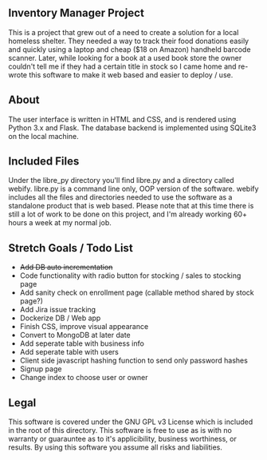 ## Inventory Manager Project
This is a project that grew out of a need to create a solution for a local homeless shelter. They needed a way to track their food donations easily and quickly using a laptop and cheap ($18 on Amazon) handheld barcode scanner. Later, while looking for a book at a used book store the owner couldn't tell me if they had a certain title in stock so I came home and re-wrote this software to make it web based and easier to deploy / use.

## About
The user interface is written in HTML and CSS, and is rendered using Python 3.x and Flask. The database backend is implemented using SQLite3 on the local machine.

## Included Files
Under the libre_py directory you'll find libre.py and a directory called webify.
libre.py is a command line only, OOP version of the software.
webify includes all the files and directories needed to use the software as a standalone product that is web based.
Please note that at this time there is still a lot of work to be done on this project, and I'm already working 60+ hours a week at my normal job.


## Stretch Goals / Todo List
* ~~Add DB auto incrementation~~
* Code functionality with radio button for stocking / sales to stocking page
* Add sanity check on enrollment page (callable method shared by stock page?)
* Add Jira issue tracking
* Dockerize DB / Web app
* Finish CSS, improve visual appearance
* Convert to MongoDB at later date
* Add seperate table with business info
* Add seperate table with users
* Client side javascript hashing function to send only password hashes
* Signup page
* Change index to choose user or owner

## Legal
This software is covered under the GNU GPL v3 License which is included in the root of this directory. This software is free to use as is with no warranty or guarauntee as to it's applicibility, business worthiness, or results. By using this software you assume all risks and liabilities. 

